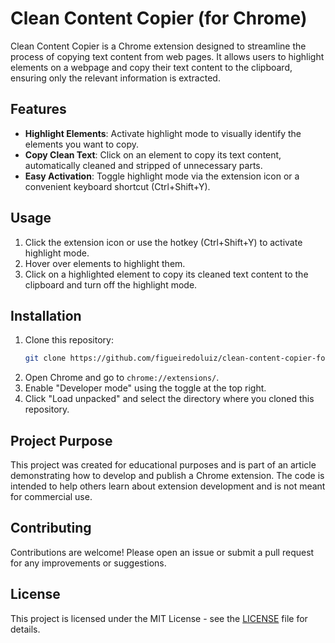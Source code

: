 # Clean Content Copier (for Chrome)

Clean Content Copier is a Chrome extension designed to streamline the process of copying text content from web pages. It allows users to highlight elements on a webpage and copy their text content to the clipboard, ensuring only the relevant information is extracted.

## Features

- **Highlight Elements**: Activate highlight mode to visually identify the elements you want to copy.
- **Copy Clean Text**: Click on an element to copy its text content, automatically cleaned and stripped of unnecessary parts.
- **Easy Activation**: Toggle highlight mode via the extension icon or a convenient keyboard shortcut (Ctrl+Shift+Y).

## Usage

1. Click the extension icon or use the hotkey (Ctrl+Shift+Y) to activate highlight mode.
2. Hover over elements to highlight them.
3. Click on a highlighted element to copy its cleaned text content to the clipboard and turn off the highlight mode.

## Installation

1. Clone this repository:
   ```sh
   git clone https://github.com/figueiredoluiz/clean-content-copier-for-chrome.git
   ```
2. Open Chrome and go to `chrome://extensions/`.
3. Enable "Developer mode" using the toggle at the top right.
4. Click "Load unpacked" and select the directory where you cloned this repository.

## Project Purpose

This project was created for educational purposes and is part of an article demonstrating how to develop and publish a Chrome extension. The code is intended to help others learn about extension development and is not meant for commercial use.

## Contributing

Contributions are welcome! Please open an issue or submit a pull request for any improvements or suggestions.

## License

This project is licensed under the MIT License - see the [LICENSE](LICENSE) file for details.
